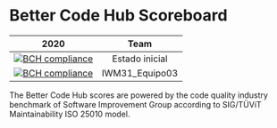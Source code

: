 # Better Code Hub Scoreboard



| 2020       | Team |          
| ------------- |:-------------:|
| [![BCH compliance](https://bettercodehub.com/edge/badge/ETSISI-EMS/trabajo3-aplicacion-agestion-codigo-inicial?branch=master&token=c1cf4e7fe470c1e0192b08fd43acb797d2386a2c)](https://bettercodehub.com/) | Estado inicial |
| [![BCH compliance](https://bettercodehub.com/edge/badge/ETSISI-EMS/trabajo3-aplicacion-agestion-codigo-inicial?branch=master&token=c1cf4e7fe470c1e0192b08fd43acb797d2386a2c)](https://bettercodehub.com/) | IWM31_Equipo03 |



The Better Code Hub scores are powered by the code quality industry benchmark of Software Improvement Group according to SIG/TÜViT Maintainability ISO 25010 model.
